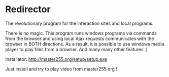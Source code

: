 # Redirector
The revolutionary program for the interaction sites and local programs.

There is no magic. This program runs windows programs via commands from the browser and using local Ajax requests communicates with the browser in BOTH directions.
As a result, it is possible to use windows media player to play files from a browser. And many many other features :)

Installator: http://master255.org/setup/setup.exe

Just install and try to play video from master255.org !
